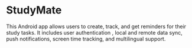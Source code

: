 # StudyMate
This Android app allows users to create, track, and get reminders for their study tasks. It includes user authentication , local and remote data sync, push notifications, screen time tracking, and multilingual support.
